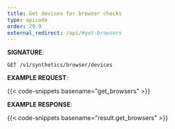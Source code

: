 ```yaml
---
title: Get devices for browser checks
type: apicode
order: 29.9
external_redirect: /api/#get-browsers
---
```



**SIGNATURE**:

`GET /v1/synthetics/browser/devices`


**EXAMPLE REQUEST**:


{{< code-snippets basename="get_browsers" >}}


**EXAMPLE RESPONSE**:


{{< code-snippets basename="result.get_browsers" >}}
